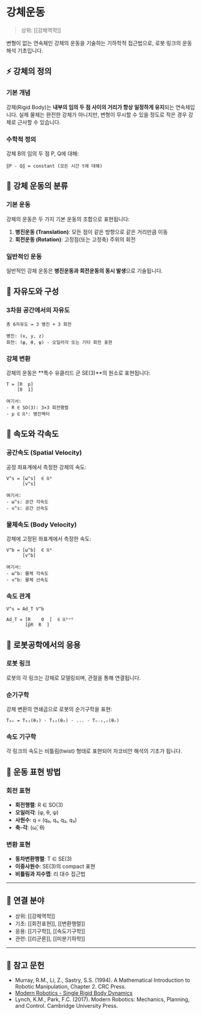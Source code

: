 # 강체운동

> 상위: [[강체역학]]

변형이 없는 연속체인 강체의 운동을 기술하는 기하학적 접근법으로, 로봇 링크의 운동 해석 기초입니다.

## ⚡ 강체의 정의

### 기본 개념
강체(Rigid Body)는 **내부의 임의 두 점 사이의 거리가 항상 일정하게 유지**되는 연속체입니다. 실제 물체는 완전한 강체가 아니지만, 변형이 무시할 수 있을 정도로 작은 경우 강체로 근사할 수 있습니다.

### 수학적 정의
강체 B의 임의 두 점 P, Q에 대해:
```
‖P - Q‖ = constant (모든 시간 t에 대해)
```

## 🎯 강체 운동의 분류

### 기본 운동
강체의 운동은 두 가지 기본 운동의 조합으로 표현됩니다:

1. **병진운동 (Translation)**: 모든 점이 같은 방향으로 같은 거리만큼 이동
2. **회전운동 (Rotation)**: 고정점(또는 고정축) 주위의 회전

### 일반적인 운동
일반적인 강체 운동은 **병진운동과 회전운동의 동시 발생**으로 기술됩니다.

## 📐 자유도와 구성

### 3차원 공간에서의 자유도
```
총 6자유도 = 3 병진 + 3 회전

병진: (x, y, z)
회전: (φ, θ, ψ) - 오일러각 또는 기타 회전 표현
```

### 강체 변환
강체의 운동은 **특수 유클리드 군 SE(3)**의 원소로 표현됩니다:
```
T = [R  p]
    [0  1]

여기서:
- R ∈ SO(3): 3×3 회전행렬
- p ∈ ℝ³: 병진벡터
```

## 🌊 속도와 각속도

### 공간속도 (Spatial Velocity)
공정 좌표계에서 측정한 강체의 속도:
```
V^s = [ω^s]  ∈ ℝ⁶
      [v^s]

여기서:
- ω^s: 공간 각속도
- v^s: 공간 선속도
```

### 물체속도 (Body Velocity)  
강체에 고정된 좌표계에서 측정한 속도:
```
V^b = [ω^b]  ∈ ℝ⁶
      [v^b]

여기서:
- ω^b: 물체 각속도
- v^b: 물체 선속도
```

### 속도 관계
```
V^s = Ad_T V^b

Ad_T = [R    0  ]  ∈ ℝ⁶ˣ⁶
       [p̂R  R  ]
```

## 🤖 로봇공학에서의 응용

### 로봇 링크
로봇의 각 링크는 강체로 모델링되며, 관절을 통해 연결됩니다.

### 순기구학
강체 변환의 연쇄곱으로 로봇의 순기구학을 표현:
```
T₀ₙ = T₀₁(θ₁) · T₁₂(θ₂) · ... · Tₙ₋₁,ₙ(θₙ)
```

### 속도 기구학
각 링크의 속도는 비틀림(twist) 형태로 표현되어 자코비안 해석의 기초가 됩니다.

## 🔧 운동 표현 방법

### 회전 표현
- **회전행렬**: R ∈ SO(3)
- **오일러각**: (φ, θ, ψ)
- **사원수**: q = (q₀, q₁, q₂, q₃)
- **축-각**: (ω̂, θ)

### 변환 표현
- **동차변환행렬**: T ∈ SE(3)
- **이중사원수**: SE(3)의 compact 표현
- **비틀림과 지수맵**: 리 대수 접근법

---

## 🔗 연결 분야
- 상위: [[강체역학]]
- 기초: [[회전표현]], [[변환행렬]]
- 응용: [[기구학]], [[속도기구학]]
- 관련: [[리군론]], [[미분기하학]]

---

## 📖 참고 문헌
- Murray, R.M., Li, Z., Sastry, S.S. (1994). A Mathematical Introduction to Robotic Manipulation, Chapter 2. CRC Press.
- [Modern Robotics - Single Rigid Body Dynamics](https://modernrobotics.northwestern.edu/nu-gm-book-resource/8-2-dynamics-of-a-single-rigid-body-part-1-of-2/)
- Lynch, K.M., Park, F.C. (2017). Modern Robotics: Mechanics, Planning, and Control. Cambridge University Press.